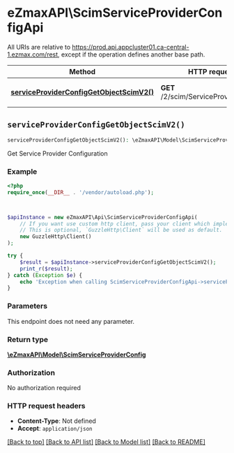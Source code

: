 # eZmaxAPI\ScimServiceProviderConfigApi

All URIs are relative to https://prod.api.appcluster01.ca-central-1.ezmax.com/rest, except if the operation defines another base path.

| Method | HTTP request | Description |
| ------------- | ------------- | ------------- |
| [**serviceProviderConfigGetObjectScimV2()**](ScimServiceProviderConfigApi.md#serviceProviderConfigGetObjectScimV2) | **GET** /2/scim/ServiceProviderConfig | Get Service Provider Configuration |


## `serviceProviderConfigGetObjectScimV2()`

```php
serviceProviderConfigGetObjectScimV2(): \eZmaxAPI\Model\ScimServiceProviderConfig
```

Get Service Provider Configuration

### Example

```php
<?php
require_once(__DIR__ . '/vendor/autoload.php');



$apiInstance = new eZmaxAPI\Api\ScimServiceProviderConfigApi(
    // If you want use custom http client, pass your client which implements `GuzzleHttp\ClientInterface`.
    // This is optional, `GuzzleHttp\Client` will be used as default.
    new GuzzleHttp\Client()
);

try {
    $result = $apiInstance->serviceProviderConfigGetObjectScimV2();
    print_r($result);
} catch (Exception $e) {
    echo 'Exception when calling ScimServiceProviderConfigApi->serviceProviderConfigGetObjectScimV2: ', $e->getMessage(), PHP_EOL;
}
```

### Parameters

This endpoint does not need any parameter.

### Return type

[**\eZmaxAPI\Model\ScimServiceProviderConfig**](../Model/ScimServiceProviderConfig.md)

### Authorization

No authorization required

### HTTP request headers

- **Content-Type**: Not defined
- **Accept**: `application/json`

[[Back to top]](#) [[Back to API list]](../../README.md#endpoints)
[[Back to Model list]](../../README.md#models)
[[Back to README]](../../README.md)
